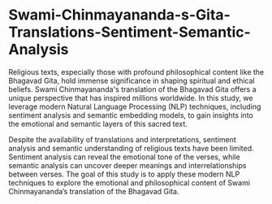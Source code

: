 # Swami-Chinmayananda-s-Gita-Translations-Sentiment-Semantic-Analysis
Religious texts, especially those with profound philosophical content like the Bhagavad Gita, hold immense significance in shaping spiritual and ethical beliefs. Swami Chinmayananda's translation of the Bhagavad Gita offers a unique perspective that has inspired millions worldwide. In this study, we leverage modern Natural Language Processing (NLP) techniques, including sentiment analysis and semantic embedding models, to gain insights into the emotional and semantic layers of this sacred text.

Despite the availability of translations and interpretations, sentiment analysis and semantic understanding of religious texts have been limited. Sentiment analysis can reveal the emotional tone of the verses, while semantic analysis can uncover deeper meanings and interrelationships between verses. The goal of this study is to apply these modern NLP techniques to explore the emotional and philosophical content of Swami Chinmayananda’s translation of the Bhagavad Gita.


